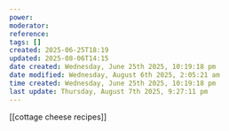 ```yaml
---
power: 
moderator: 
reference: 
tags: []
created: 2025-06-25T18:19
updated: 2025-08-06T14:15
date created: Wednesday, June 25th 2025, 10:19:18 pm
date modified: Wednesday, August 6th 2025, 2:05:21 am
time created: Wednesday, June 25th 2025, 10:19:18 pm
last update: Thursday, August 7th 2025, 9:27:11 pm
---
```

[[cottage cheese recipes]]

